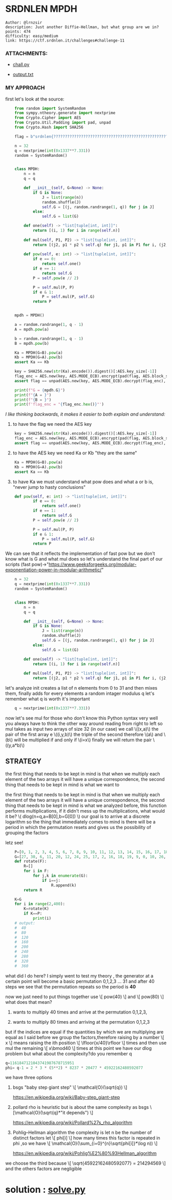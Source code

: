 # SRDNLEN MPDH 

```
Author: @lrnzsir
description: Just another Diffie-Hellman, but what group are we in?
points: 474
difficulty: easy/medium
link: https://ctf.srdnlen.it/challenges#challenge-11
```
### ATTACHMENTS:

- [chall.py](./MPDH/chall.py)

- [output.txt](./MPDH/output.txt)

### MY APPROACH

first let's look at the source:

```python
    from random import SystemRandom
    from sympy.ntheory.generate import nextprime
    from Crypto.Cipher import AES
    from Crypto.Util.Padding import pad, unpad
    from Crypto.Hash import SHA256

    flag = b"srdnlen{????????????????????????????????????????????????????????????????????????????????????}"

    n = 32
    q = nextprime(int(0x1337**7.331))
    random = SystemRandom()


    class MPDH:
        n = n
        q = q

        def __init__(self, G=None) -> None:
            if G is None:
                J = list(range(n))
                random.shuffle(J)
                self.G = [(j, random.randrange(1, q)) for j in J]
            else:
                self.G = list(G)

        def one(self) -> "list[tuple[int, int]]":
            return [(i, 1) for i in range(self.n)]
        
        def mul(self, P1, P2) -> "list[tuple[int, int]]":
            return [(j2, p1 * p2 % self.q) for j1, p1 in P1 for i, (j2, p2) in enumerate(P2) if i == j1]
        
        def pow(self, e: int) -> "list[tuple[int, int]]":
            if e == 0:
                return self.one()
            if e == 1:
                return self.G
            P = self.pow(e // 2)

            P = self.mul(P, P)
            if e & 1:
                P = self.mul(P, self.G)
            return P


    mpdh = MPDH()

    a = random.randrange(1, q - 1)
    A = mpdh.pow(a)

    b = random.randrange(1, q - 1)
    B = mpdh.pow(b)

    Ka = MPDH(G=B).pow(a)
    Kb = MPDH(G=A).pow(b)
    assert Ka == Kb

    key = SHA256.new(str(Ka).encode()).digest()[:AES.key_size[-1]]
    flag_enc = AES.new(key, AES.MODE_ECB).encrypt(pad(flag, AES.block_size))
    assert flag == unpad(AES.new(key, AES.MODE_ECB).decrypt(flag_enc), AES.block_size)

    print(f"G = {mpdh.G}")
    print(f"{A = }")
    print(f"{B = }")
    print(f'flag_enc = "{flag_enc.hex()}"')

```


_I like thinking backwards, it makes it easier to both explain and understand:_

1) to have the flag we need the AES key

```python
    key = SHA256.new(str(Ka).encode()).digest()[:AES.key_size[-1]]
    flag_enc = AES.new(key, AES.MODE_ECB).encrypt(pad(flag, AES.block_size))
    assert flag == unpad(AES.new(key, AES.MODE_ECB).decrypt(flag_enc), AES.block_size)
```

2) to have the AES key we need Ka or Kb "they are the same"

```python
    Ka = MPDH(G=B).pow(a)
    Kb = MPDH(G=A).pow(b)
    assert Ka == Kb
```

3) to have Ka we must understand what pow does and what a or b is, "never jump to hasty conclusions"

```python
    def pow(self, e: int) -> "list[tuple[int, int]]":
            if e == 0:
                return self.one()
            if e == 1:
                return self.G
            P = self.pow(e // 2)

            P = self.mul(P, P)
            if e & 1:
                P = self.mul(P, self.G)
            return P
```

We can see that it reflects the implementation of fast pow but we don't know what is G and what mul does so let's understand the final part of our scripts (fast pow)->"https://www.geeksforgeeks.org/modular-exponentiation-power-in-modular-arithmetic/"

```python
    n = 32
    q = nextprime(int(0x1337**7.331))
    random = SystemRandom()


    class MPDH:
        n = n
        q = q

        def __init__(self, G=None) -> None:
            if G is None:
                J = list(range(n))
                random.shuffle(J)
                self.G = [(j, random.randrange(1, q)) for j in J]
            else:
                self.G = list(G)

        def one(self) -> "list[tuple[int, int]]":
            return [(i, 1) for i in range(self.n)]
        
        def mul(self, P1, P2) -> "list[tuple[int, int]]":
            return [(j2, p1 * p2 % self.q) for j1, p1 in P1 for i, (j2, p2) in enumerate(P2) if i == j1]
```


let's analyze init creates a list of n elements from 0 to 31 and then mixes them, finally adds for every elements a random intager modulus q let's remember what q is worth it's important

```python
    q = nextprime(int(0x1337**7.331))
```

now let's see mul for those who don't know this Python syntax very well you always have to think the other way around reading from right to left so mul takes as input two arrays of size 32 (in our case)
we call \\((x,a)\\) the pair of the first array e
\\((i,y,b)\\) the triple of the second therefore
\\(a\\) and \\(b\\) will be multiplied if and only if \\(i=x\\) finally
we will return the pair \\((y,a*b)\\)

## STRATEGY

the first thing that needs to be kept in mind is that when we multiply each element of the two arrays it will have a unique correspondence, the second thing that needs to be kept in mind is what we want to 

the first thing that needs to be kept in mind is that when we multiply each element of the two arrays it will have a unique correspondence, the second thing that needs to be kept in mind is what we analyzed before, this function performs multiplications, if it didn't mess up the multiplications, what would it be? \\( dlog(n=q,a=B[0],b=G[0]) \\)
our goal is to arrive at a discrete logarithm so the thing that immediately comes to mind is there will be a period in which the permutation resets and gives us the possibility of grouping the factors

letz see!

```python
    P=[0, 1, 2, 3, 4, 5, 6, 7, 8, 9, 10, 11, 12, 13, 14, 15, 16, 17, 18, 19, 20, 21, 22, 23, 24, 25, 26, 27, 28, 29, 30, 31]
    G=[27, 30, 6, 11, 20, 12, 24, 25, 17, 2, 16, 18, 19, 9, 0, 10, 26, 28, 31, 13, 8, 23, 15, 5, 21, 14, 22, 29, 4, 1, 7, 3]
    def rotate(F):
        R=[]
        for i in F:
            for j,k in enumerate(G):
                if i==j:
                    R.append(k)
        return R

    K=G
    for i in range(2,400):
        K=rotate(K)
        if K==P:
            print(i)
    # output:
    #  40
    #  80
    #  120
    #  160
    #  200
    #  240
    #  280
    #  320
    #  360
```


what did I do here?
I simply went to test my theory , the generator at a certain point will become a basic permutation 0,1,2,3 ... 31 and after 40 steps we see that the permutation repeats so the period is **40**

now we just need to put things together use \\[ pow(40) \\] and \\[ pow(80) \\]
what does that mean?

1) wants to multiply 40 times and arrive at the permutation 0,1,2,3,

2) wants to multiply  80 times and arriving at the permutation 0,1,2,3

but if the indices are equal if the quantities by which we are multiplying are equal as I said before we group the factors,therefore raising by a number \\[ x \\] means raising the ith position
\\[ \lfloor{x/40}\rfloor \\] times and then use mul the remaining \\[ x\bmod40 \\] times
at this point we have our dlog problem but what about the complexity?do you remember q
```python
q=1161847121043741987678715951
phi= q-1 = 2 * 3 * (5**2) * 8237 * 20477 * 45922162480592077
```
we have three options

1) bsgs "baby step giant step" \\[ \mathcal{O}(\sqrt{q}) \\]

    https://en.wikipedia.org/wiki/Baby-step_giant-step

2) pollard rho is heuristic but is about the same complexity as bsgs   \\[\mathcal{O}(\sqrt{q}*"it depends") \\]

    https://en.wikipedia.org/wiki/Pollard%27s_rho_algorithm

3) Pohlig–Hellman algorithm the complexity is let n be the number of distinct factors let \\[ phi[i] \\] how many times this factor is repeated in phi ,so we have \\[ \mathcal{O}(\sum_{i=0}^{n}\sqrt{phi[i]}*\log n)) \\]

    https://en.wikipedia.org/wiki/Pohlig%E2%80%93Hellman_algorithm

we choose the third because \\[ \sqrt{45922162480592077} = 214294569 \\] and the  others factors are negligible

# solution : [solve.py](./solve.py)
